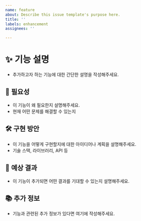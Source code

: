 ```yaml
---
name: feature
about: Describe this issue template's purpose here.
title: ''
labels: enhancement
assignees: ''

---
```


# ✨ 기능 설명
- 추가하고자 하는 기능에 대한 간단한 설명을 작성해주세요.

## 🎯 필요성
- 이 기능이 왜 필요한지 설명해주세요.
- 현재 어떤 문제를 해결할 수 있는지

## 🛠️ 구현 방안
- 이 기능을 어떻게 구현할지에 대한 아이디어나 계획을 설명해주세요.
- 기술 스택, 라이브러리, API 등

## 🚀 예상 결과
- 이 기능이 추가되면 어떤 결과를 기대할 수 있는지 설명해주세요.

## 📚 추가 정보
- 기능과 관련된 추가 정보가 있다면 여기에 작성해주세요.
